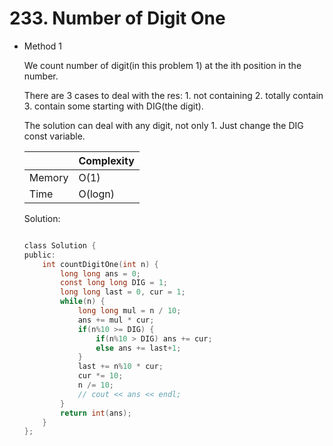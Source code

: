 # 233. Number of Digit One 
- Method 1

    We count number of digit(in this problem 1) at the ith position in the number.

    There are 3 cases to deal with the res: 1. not containing 2. totally contain 3. contain some starting with DIG(the digit).

    The solution can deal with any digit, not only 1. Just change the DIG const variable.

    | |   Complexity  |
    | ----------- | ----------- | 
    |  Memory     | O(1) | 
    |      Time       |  O(logn) | 


    Solution:

    ``` h

    class Solution {
    public:
        int countDigitOne(int n) {
            long long ans = 0;
            const long long DIG = 1;
            long long last = 0, cur = 1;
            while(n) {
                long long mul = n / 10;
                ans += mul * cur;
                if(n%10 >= DIG) {
                    if(n%10 > DIG) ans += cur;
                    else ans += last+1;
                }
                last += n%10 * cur;
                cur *= 10;
                n /= 10;
                // cout << ans << endl;
            }
            return int(ans);
        }
    };

    ```

<!-- - Method 2

    This is another method.

    | |   Complexity  |
    | ----------- | ----------- | 
    |  Memory     | O(n) | 
    |      Time       |  O(n) | 


    Solution:

    ``` h



    ```

- Additional Knowledge:
       
    Here are some additional knowledge.



<br> -->
